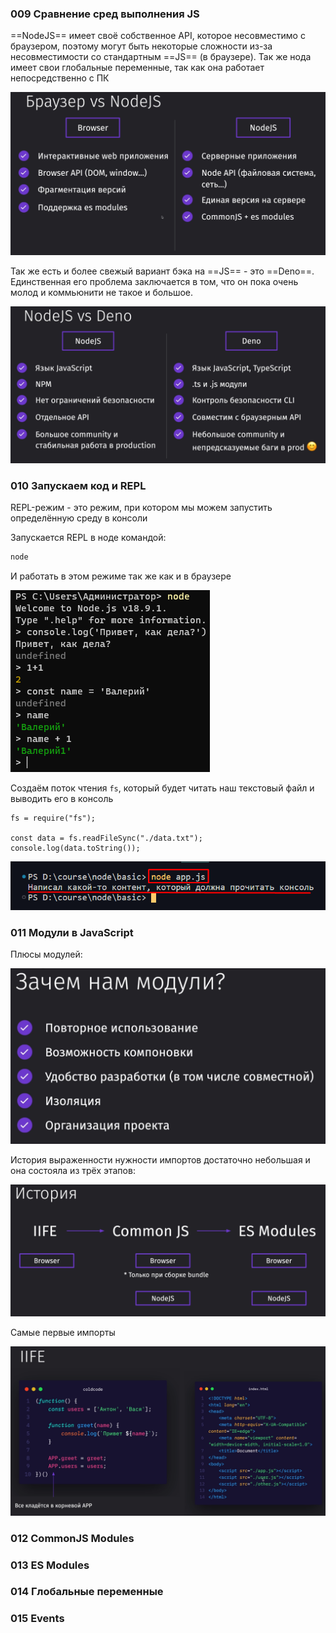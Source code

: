 ### 009 Сравнение сред выполнения JS

==NodeJS== имеет своё собственное API, которое несовместимо с браузером, поэтому могут быть некоторые сложности из-за несовместимости со стандартным ==JS== (в браузере). Так же нода имеет свои глобальные переменные, так как она работает непосредственно с ПК

![](_png/Pasted%20image%2020221029153615.png)

Так же есть и более свежый вариант бэка на ==JS== - это ==Deno==. Единственная его проблема заключается в том, что он пока очень молод и коммьюнити не такое и большое.

![](_png/Pasted%20image%2020221029153908.png)


### 010 Запускаем код и REPL

REPL-режим - это режим, при котором мы можем запустить определённую среду в консоли

Запускается REPL в ноде командой:
```bash
node
```

И работать в этом режиме так же как и в браузере

![](_png/Pasted%20image%2020221029155318.png)

Создаём поток чтения `fs`, который будет читать наш текстовый файл и выводить его в консоль
 
```JS
fs = require("fs");  
  
const data = fs.readFileSync("./data.txt");  
console.log(data.toString());
```
![](_png/Pasted%20image%2020221029155934.png)

### 011 Модули в JavaScript

Плюсы модулей:

![](_png/Pasted%20image%2020221029160153.png)

История выраженности нужности импортов достаточно небольшая и она состояла из трёх этапов:

![](_png/Pasted%20image%2020221029161331.png)

Самые первые импорты 

![](_png/Pasted%20image%2020221029161422.png)








### 012 CommonJS Modules







### 013 ES Modules







### 014 Глобальные переменные









### 015 Events







